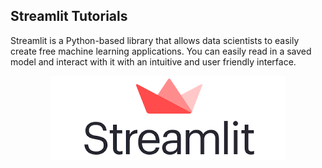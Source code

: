 ## Streamlit Tutorials
Streamlit is a Python-based library that allows data scientists to easily create free machine learning applications. You can easily read in a saved model and interact with it with an intuitive and user friendly interface.

<p align="center">
  <img src="https://github.com/vidush5/Streamlit-Tutorials/blob/main/streamlit.png" />
</p>
